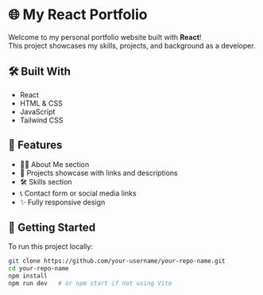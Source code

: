 # 🌐 My React Portfolio

Welcome to my personal portfolio website built with **React**!  
This project showcases my skills, projects, and background as a developer.


## 🛠️ Built With

- React
- HTML & CSS
- JavaScript
- Tailwind CSS

## 📁 Features

- 🧑‍💻 About Me section
- 💼 Projects showcase with links and descriptions
- 🛠️ Skills section
- 📞 Contact form or social media links
- ✨ Fully responsive design

## 🚀 Getting Started

To run this project locally:

```bash
git clone https://github.com/your-username/your-repo-name.git
cd your-repo-name
npm install
npm run dev   # or npm start if not using Vite
